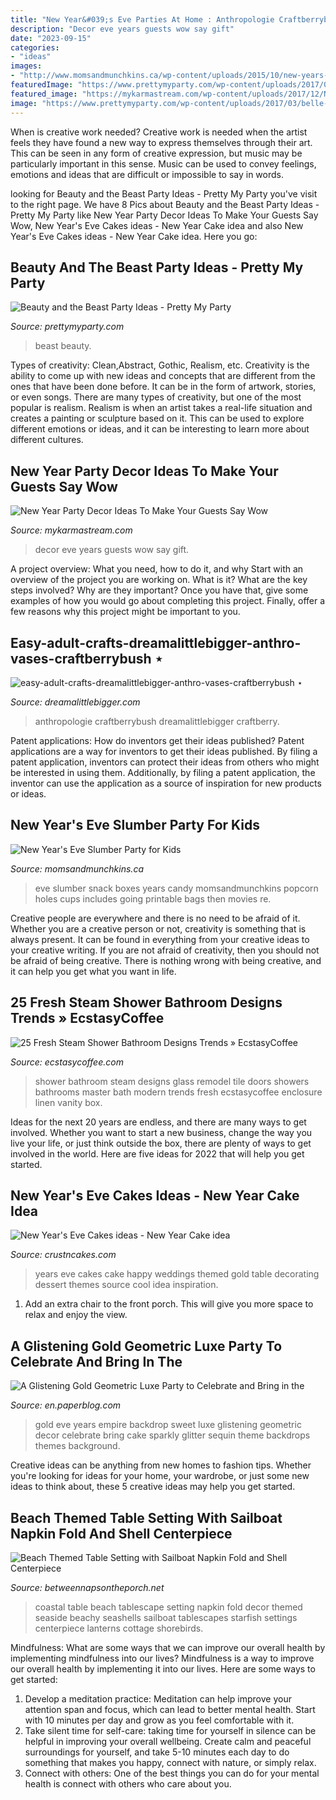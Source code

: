 ```yaml
---
title: "New Year&#039;s Eve Parties At Home : Anthropologie Craftberrybush Dreamalittlebigger Craftberry"
description: "Decor eve years guests wow say gift"
date: "2023-09-15"
categories:
- "ideas"
images:
- "http://www.momsandmunchkins.ca/wp-content/uploads/2015/10/new-years-eve-slumber-party-2-m.jpg"
featuredImage: "https://www.prettymyparty.com/wp-content/uploads/2017/03/belle-cake.jpg"
featured_image: "https://mykarmastream.com/wp-content/uploads/2017/12/New-Years-Eve-Party-ideas-.jpg"
image: "https://www.prettymyparty.com/wp-content/uploads/2017/03/belle-cake.jpg"
---
```



When is creative work needed?
Creative work is needed when the artist feels they have found a new way to express themselves through their art. This can be seen in any form of creative expression, but music may be particularly important in this sense. Music can be used to convey feelings, emotions and ideas that are difficult or impossible to say in words.

	

		
looking for Beauty and the Beast Party Ideas - Pretty My Party you've visit to the right page. We have 8 Pics about Beauty and the Beast Party Ideas - Pretty My Party like New Year Party Decor Ideas To Make Your Guests Say Wow, New Year&#039;s Eve Cakes ideas - New Year Cake idea and also New Year&#039;s Eve Cakes ideas - New Year Cake idea. Here you go:
		
    
## Beauty And The Beast Party Ideas - Pretty My Party

<img loading=lazy src="https://www.prettymyparty.com/wp-content/uploads/2017/03/belle-cake.jpg" onerror="this.onerror=null;this.src='https://tse3.mm.bing.net/th?id=OIP.dpRo41_JA2fFI7hfCs3kWQHaKs&amp;pid=15.1';" alt="Beauty and the Beast Party Ideas - Pretty My Party">

_Source: prettymyparty.com_

>beast beauty. 

	

Types of creativity: Clean,Abstract, Gothic, Realism, etc.
Creativity is the ability to come up with new ideas and concepts that are different from the ones that have been done before. It can be in the form of artwork, stories, or even songs. There are many types of creativity, but one of the most popular is realism. Realism is when an artist takes a real-life situation and creates a painting or sculpture based on it. This can be used to explore different emotions or ideas, and it can be interesting to learn more about different cultures.

    
## New Year Party Decor Ideas To Make Your Guests Say Wow

<img loading=lazy src="https://mykarmastream.com/wp-content/uploads/2017/12/New-Years-Eve-Party-ideas-.jpg" onerror="this.onerror=null;this.src='https://tse2.mm.bing.net/th?id=OIP.rHorqIfJX8mGKpgm0T09VwHaLI&amp;pid=15.1';" alt="New Year Party Decor Ideas To Make Your Guests Say Wow">

_Source: mykarmastream.com_

>decor eve years guests wow say gift. 

	

A project overview: What you need, how to do it, and why
Start with an overview of the project you are working on. What is it? What are the key steps involved? Why are they important? Once you have that, give some examples of how you would go about completing this project. Finally, offer a few reasons why this project might be important to you.

    
## Easy-adult-crafts-dreamalittlebigger-anthro-vases-craftberrybush ⋆

<img loading=lazy src="https://www.dreamalittlebigger.com/wp-content/uploads/2020/06/easy-adult-crafts-dreamalittlebigger-anthro-vases-craftberrybush.jpg" onerror="this.onerror=null;this.src='https://tse4.mm.bing.net/th?id=OIP.Iyxx4Df3zrVovUm-ZaKruQHaLH&amp;pid=15.1';" alt="easy-adult-crafts-dreamalittlebigger-anthro-vases-craftberrybush ⋆">

_Source: dreamalittlebigger.com_

>anthropologie craftberrybush dreamalittlebigger craftberry. 

	

Patent applications: How do inventors get their ideas published?
Patent applications are a way for inventors to get their ideas published. By filing a patent application, inventors can protect their ideas from others who might be interested in using them. Additionally, by filing a patent application, the inventor can use the application as a source of inspiration for new products or ideas.

    
## New Year&#039;s Eve Slumber Party For Kids

<img loading=lazy src="http://www.momsandmunchkins.ca/wp-content/uploads/2015/10/new-years-eve-slumber-party-2-m.jpg" onerror="this.onerror=null;this.src='https://tse4.mm.bing.net/th?id=OIP.63nPiyd4IOYVVGr2Z8sqFwHaLH&amp;pid=15.1';" alt="New Year&#039;s Eve Slumber Party for Kids">

_Source: momsandmunchkins.ca_

>eve slumber snack boxes years candy momsandmunchkins popcorn holes cups includes going printable bags then movies re. 

	

Creative people are everywhere and there is no need to be afraid of it. Whether you are a creative person or not, creativity is something that is always present. It can be found in everything from your creative ideas to your creative writing. If you are not afraid of creativity, then you should not be afraid of being creative. There is nothing wrong with being creative, and it can help you get what you want in life.

    
## 25 Fresh Steam Shower Bathroom Designs Trends » EcstasyCoffee

<img loading=lazy src="https://i0.wp.com/www.ecstasycoffee.com/wp-content/uploads/2016/11/Steam-shower-glass-doors.jpg?resize=410%2C566" onerror="this.onerror=null;this.src='https://tse2.mm.bing.net/th?id=OIP.6Sf7s4wkl3ok81OTdSniogHaKO&amp;pid=15.1';" alt="25 Fresh Steam Shower Bathroom Designs Trends » EcstasyCoffee">

_Source: ecstasycoffee.com_

>shower bathroom steam designs glass remodel tile doors showers bathrooms master bath modern trends fresh ecstasycoffee enclosure linen vanity box. 

	

Ideas for the next 20 years are endless, and there are many ways to get involved. Whether you want to start a new business, change the way you live your life, or just think outside the box, there are plenty of ways to get involved in the world. Here are five ideas for 2022 that will help you get started.

    
## New Year&#039;s Eve Cakes Ideas - New Year Cake Idea

<img loading=lazy src="https://www.crustncakes.com/blog/wp-content/uploads/2019/12/d8d3a57e691e166931abaae1d34a082e.jpg" onerror="this.onerror=null;this.src='https://tse3.mm.bing.net/th?id=OIP.meTz7NC5KwBj8d0fNm7YLwHaJ4&amp;pid=15.1';" alt="New Year&#039;s Eve Cakes ideas - New Year Cake idea">

_Source: crustncakes.com_

>years eve cakes cake happy weddings themed gold table decorating dessert themes source cool idea inspiration. 

	

1. Add an extra chair to the front porch. This will give you more space to relax and enjoy the view. 

    
## A Glistening Gold Geometric Luxe Party To Celebrate And Bring In The

<img loading=lazy src="https://m5.paperblog.com/i/74/746516/a-glistening-gold-geometric-luxe-party-to-cel-L-2DJgiu.jpeg" onerror="this.onerror=null;this.src='https://tse2.mm.bing.net/th?id=OIP.lFwVJV84C1j9bBntq0Rq1wAAAA&amp;pid=15.1';" alt="A Glistening Gold Geometric Luxe Party to Celebrate and Bring in the">

_Source: en.paperblog.com_

>gold eve years empire backdrop sweet luxe glistening geometric decor celebrate bring cake sparkly glitter sequin theme backdrops themes background. 

	

Creative ideas can be anything from new homes to fashion tips. Whether you're looking for ideas for your home, your wardrobe, or just some new ideas to think about, these 5 creative ideas may help you get started.

    
## Beach Themed Table Setting With Sailboat Napkin Fold And Shell Centerpiece

<img loading=lazy src="https://betweennapsontheporch.net/wp-content/uploads/2011/06/7.jpg" onerror="this.onerror=null;this.src='https://tse4.mm.bing.net/th?id=OIP.evfcpLbYkXOM5HZx_RQ0BwHaLL&amp;pid=15.1';" alt="Beach Themed Table Setting with Sailboat Napkin Fold and Shell Centerpiece">

_Source: betweennapsontheporch.net_

>coastal table beach tablescape setting napkin fold decor themed seaside beachy seashells sailboat tablescapes starfish settings centerpiece lanterns cottage shorebirds. 

	

Mindfulness: What are some ways that we can improve our overall health by implementing mindfulness into our lives?
Mindfulness is a way to improve our overall health by implementing it into our lives. Here are some ways to get started: 
1. Develop a meditation practice: Meditation can help improve your attention span and focus, which can lead to better mental health. Start with 10 minutes per day and grow as you feel comfortable with it. 
2. Take silent time for self-care: taking time for yourself in silence can be helpful in improving your overall wellbeing. Create calm and peaceful surroundings for yourself, and take 5-10 minutes each day to do something that makes you happy, connect with nature, or simply relax. 
3. Connect with others: One of the best things you can do for your mental health is connect with others who care about you.

